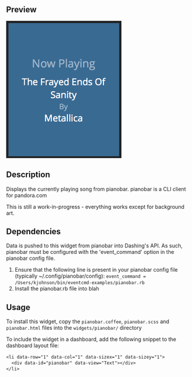## Preview

![Pianobar Widget Preview](pianobar-widget.png)

## Description
Displays the currently playing song from pianobar.
pianobar is a CLI client for pandora.com

This is still a work-in-progress - everything works except for background art.

## Dependencies
Data is pushed to this widget from pianobar into Dashing's API.  As such, pianobar must be configured with the 'event_command' option in the pianobar config file.

1. Ensure that the following line is present in your pianobar config file (typically ~/.config/pianobar/config):  ```event_command = /Users/kjohnson/bin/eventcmd-examples/pianobar.rb```
2. Install the pianobar.rb file into blah

## Usage
To install this widget, copy the ```pianobar.coffee```, ```pianobar.scss``` and ```pianobar.html``` files into the ```widgets/pianobar/``` directory

To include the widget in a dashboard, add the following snippet to the dashboard layout file:
```
<li data-row="1" data-col="1" data-sizex="1" data-sizey="1">
  <div data-id="pianobar" data-view="Text"></div>
</li>
```
